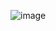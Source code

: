 ![image](https://github.com/KORAY-AMAN-ASLAN/derivative_Py/assets/60558994/f53526b4-07e0-4d56-a450-e1b218d3c4ca)
